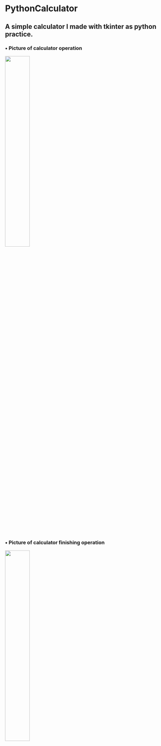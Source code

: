 # PythonCalculator
## A simple calculator I made with tkinter as python practice.


### •	Picture of calculator operation
<img src = "https://cdn.discordapp.com/attachments/347967840655245316/673646732340625418/calcpic1.PNG" height = "40%" width = "40%">

### •	Picture of calculator finishing operation
<img src = "https://cdn.discordapp.com/attachments/347967840655245316/673646734638841866/calcpic2.PNG" height = "40%" width = "40%">
